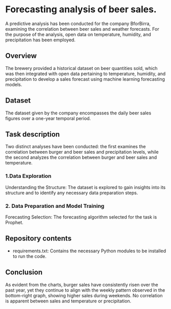 # Forecasting analysis of beer sales. 
A predictive analysis has been conducted for the company BforBirra, examining the correlation between beer sales and weather forecasts. For the purpose of the analysis, open data on temperature, humidity, and precipitation has been employed.

## Overview 
The brewery provided a historical dataset on beer quantities sold, which was then integrated with open data pertaining to temperature, humidity, and precipitation to develop a sales forecast using machine learning forecasting models. 

## Dataset
The dataset given by the company encompasses the daily beer sales figures over a one-year temporal period. 

## Task description
Two distinct analyses have been conducted: the first examines the correlation between burger and beer sales and precipitation levels, while the second analyzes the correlation between burger and beer sales and temperature.
### 1.Data Exploration
Understanding the Structure: The dataset is explored to gain insights into its structure and to identify any necessary data preparation steps.

### 2. Data Preparation and Model Training
Forecasting Selection: The forecasting algorithm selected for the task is Prophet.

## Repository contents 
-	requirements.txt: Contains the necessary Python modules to be installed to run the code.

## Conclusion
As evident from the charts, burger sales have consistently risen over the past year, yet they continue to align with the weekly pattern observed in the bottom-right graph, showing higher sales during weekends.
No correlation is apparent between sales and temperature or precipitation.




